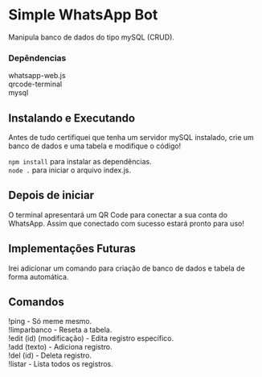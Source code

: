 # Simple WhatsApp Bot

Manipula banco de dados do tipo mySQL (CRUD).

### Depêndencias

whatsapp-web.js</br>
qrcode-terminal</br>
mysql</br>
	
## Instalando e Executando

Antes de tudo certifiquei que tenha um servidor mySQL instalado, crie um banco de dados e uma tabela e modifique o código!

```npm install``` para instalar as dependências.</br>
```node .``` para iniciar o arquivo index.js.

## Depois de iniciar

O terminal apresentará um QR Code para conectar a sua conta do WhatsApp. Assim que conectado com sucesso estará pronto para uso!

## Implementações Futuras

Irei adicionar um comando para criação de banco de dados e tabela de forma automática.</br>

## Comandos

!ping - Só meme mesmo.</br>
!limparbanco - Reseta a tabela.</br>
!edit (id) (modificação) - Edita registro específico.</br>
!add (texto) - Adiciona registro.</br>
!del (id) - Deleta registro.</br>
!listar - Lista todos os registros.</br>
